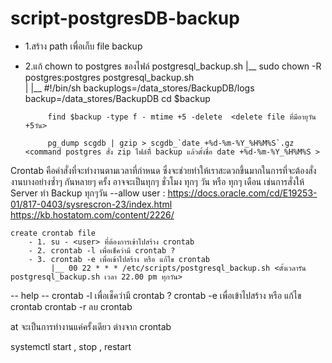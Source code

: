 # script-postgresDB-backup

 - 1.สร้าง path เพื่อเก็บ file backup 
 - 2.แก้ chown to postgres ของไฟล์ postgresql_backup.sh
     |__ sudo chown -R postgres:postgres postgresql_backup.sh    
        |
        |__ #!/bin/sh
            backuplogs=/data_stores/BackupDB/logs
            backup=/data_stores/BackupDB
            cd $backup

            find $backup -type f - mtime +5 -delete  <delete file ที่มีอายุวัน +5วัน>

            pg_dump scgdb | gzip > scgdb_`date +%d-%m-%Y_%H%M%S`.gz  <command postgres สั่ง zip ไฟล์ที่ิ backup แล้วตั้งชื่อ date +%d-%m-%Y_%H%M%S >



Crontab คือคำสั่งที่จะทำงานตามเวลาที่กำหนด ซึ่งจะช่วยทำให้เราสะดวกขึ้นมากในการที่จะต้องสั่งงานบางอย่างซ้ำๆ กันหลายๆ ครั้ง อาจจะเป็นทุกๆ ชั่วโมง ทุกๆ วัน
หรือ ทุกๆ เดือน เช่นการสั่งให้ Server ทำ Backup ทุกๆวัน
--allow user : https://docs.oracle.com/cd/E19253-01/817-0403/sysrescron-23/index.html
https://kb.hostatom.com/content/2226/

    create crontab file
        - 1. su - <user> ที่ต้องการเข้าไปสร้าง crontab
        - 2. crontab -l เพื่อเช็คว่ามี crontab ?
        - 3. crontab -e เพื่อเข้าไปสร้าง หรือ แก้ไข crontab
             |__ 00 22 * * * /etc/scripts/postgresql_backup.sh <ตั้งเวลารัน postgresql_backup.sh เวลา 22.00 pm ทุกวัน> 


-- help --
crontab -l เพื่อเช็คว่ามี crontab ?
crontab -e เพื่อเข้าไปสร้าง หรือ แก้ไข crontab
crontab -r ลบ crontab


at จะเป็นการทำงานแค่ครั้งเดียว ต่างจาก crontab

systemctl start , stop , restart